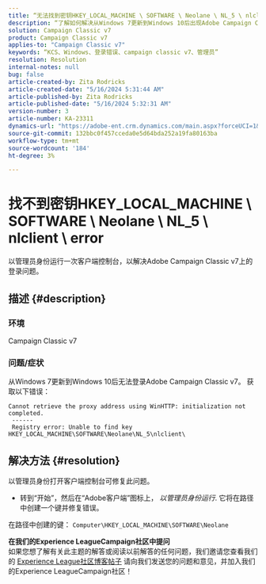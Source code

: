 ```yaml
---
title: “无法找到密钥HKEY_LOCAL_MACHINE \ SOFTWARE \ Neolane \ NL_5 \ nlclient \ error”
description: “了解如何解决从Windows 7更新到Windows 10后出现Adobe Campaign Classic v7登录错误的问题。”
solution: Campaign Classic v7
product: Campaign Classic v7
applies-to: "Campaign Classic v7"
keywords: “KCS、Windows、登录错误、campaign classic v7、管理员”
resolution: Resolution
internal-notes: null
bug: false
article-created-by: Zita Rodricks
article-created-date: "5/16/2024 5:31:44 AM"
article-published-by: Zita Rodricks
article-published-date: "5/16/2024 5:32:31 AM"
version-number: 3
article-number: KA-23311
dynamics-url: "https://adobe-ent.crm.dynamics.com/main.aspx?forceUCI=1&pagetype=entityrecord&etn=knowledgearticle&id=4e6f8390-4513-ef11-9f89-6045bd0298d4"
source-git-commit: 132bbc0f457cceda0e5d64bda252a19fa80163ba
workflow-type: tm+mt
source-wordcount: '184'
ht-degree: 3%

---
```


# 找不到密钥HKEY_LOCAL_MACHINE \ SOFTWARE \ Neolane \ NL_5 \ nlclient \ error


以管理员身份运行一次客户端控制台，以解决Adobe Campaign Classic v7上的登录问题。

## 描述 {#description}


### 环境

Campaign Classic v7



### 问题/症状

从Windows 7更新到Windows 10后无法登录Adobe Campaign Classic v7。 获取以下错误：


```
Cannot retrieve the proxy address using WinHTTP: initialization not completed.
 ------
 Registry error: Unable to find key HKEY_LOCAL_MACHINE\SOFTWARE\Neolane\NL_5\nlclient\
```



## 解决方法 {#resolution}


以管理员身份打开客户端控制台可修复此问题。

- 转到“开始”，然后在“Adobe客户端”图标上， *以管理员身份运行*. 它将在路径中创建一个键并修复错误。


在路径中创建的键： `Computer\HKEY_LOCAL_MACHINE\SOFTWARE\Neolane`


<b>在我们的Experience LeagueCampaign社区中提问</b><br>如果您想了解有关此主题的解答或阅读以前解答的任何问题，我们邀请您查看我们的 [Experience League社区博客帖子](https://experienceleaguecommunities.adobe.com/t5/adobe-campaign-classic-blogs/introducing-top-kcs-articles-curated-for-your-troubleshooting/bc-p/672426#M132 "关注链接") 请向我们发送您的问题和意见，并加入我们的Experience LeagueCampaign社区！  